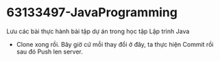 # 63133497-JavaProgramming
Lưu các bài thực hành bài tập dự án trong học tập Lập trình Java
 - Clone xong rồi. Bây giờ cứ mỗi thay đổi ở đây, ta thực hiện Commit rồi sau đó Push len server.
